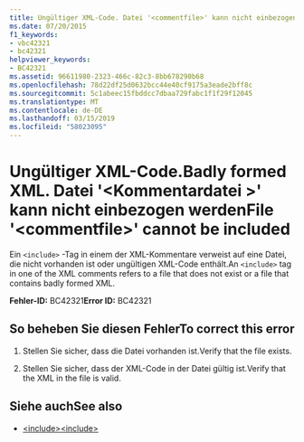 ```yaml
---
title: Ungültiger XML-Code. Datei '<commentfile>' kann nicht einbezogen werden
ms.date: 07/20/2015
f1_keywords:
- vbc42321
- bc42321
helpviewer_keywords:
- BC42321
ms.assetid: 96611980-2323-466c-82c3-8bb678290b68
ms.openlocfilehash: 78d22df25d0632bcc44e40cf9175a3eade2bff8c
ms.sourcegitcommit: 5c1abeec15fbddcc7dbaa729fabc1f1f29f12045
ms.translationtype: MT
ms.contentlocale: de-DE
ms.lasthandoff: 03/15/2019
ms.locfileid: "58023095"
---
```

# <a name="badly-formed-xml-file-commentfile-cannot-be-included"></a><span data-ttu-id="453b5-103">Ungültiger XML-Code.</span><span class="sxs-lookup"><span data-stu-id="453b5-103">Badly formed XML.</span></span> <span data-ttu-id="453b5-104">Datei '\<Kommentardatei >' kann nicht einbezogen werden</span><span class="sxs-lookup"><span data-stu-id="453b5-104">File '\<commentfile>' cannot be included</span></span>
<span data-ttu-id="453b5-105">Ein `<include>` -Tag in einem der XML-Kommentare verweist auf eine Datei, die nicht vorhanden ist oder ungültigen XML-Code enthält.</span><span class="sxs-lookup"><span data-stu-id="453b5-105">An `<include>` tag in one of the XML comments refers to a file that does not exist or a file that contains badly formed XML.</span></span>  
  
 <span data-ttu-id="453b5-106">**Fehler-ID:** BC42321</span><span class="sxs-lookup"><span data-stu-id="453b5-106">**Error ID:** BC42321</span></span>  
  
## <a name="to-correct-this-error"></a><span data-ttu-id="453b5-107">So beheben Sie diesen Fehler</span><span class="sxs-lookup"><span data-stu-id="453b5-107">To correct this error</span></span>  
  
1.  <span data-ttu-id="453b5-108">Stellen Sie sicher, dass die Datei vorhanden ist.</span><span class="sxs-lookup"><span data-stu-id="453b5-108">Verify that the file exists.</span></span>  
  
2.  <span data-ttu-id="453b5-109">Stellen Sie sicher, dass der XML-Code in der Datei gültig ist.</span><span class="sxs-lookup"><span data-stu-id="453b5-109">Verify that the XML in the file is valid.</span></span>  
  
## <a name="see-also"></a><span data-ttu-id="453b5-110">Siehe auch</span><span class="sxs-lookup"><span data-stu-id="453b5-110">See also</span></span>

- [<span data-ttu-id="453b5-111">\<include></span><span class="sxs-lookup"><span data-stu-id="453b5-111">\<include></span></span>](../../visual-basic/language-reference/xmldoc/include.md)
